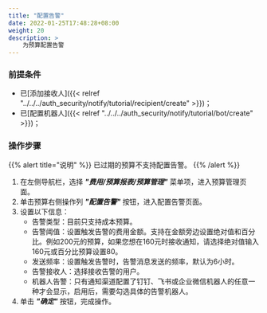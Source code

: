 ```yaml
---
title: "配置告警"
date: 2022-01-25T17:48:28+08:00
weight: 20
description: >
    为预算配置告警
---
```


### 前提条件

- 已[添加接收人]({{< relref "../../../auth_security/notify/tutorial/recipient/create" >}})；
- 已[配置机器人]({{< relref "../../../auth_security/notify/tutorial/bot/create" >}})；


### 操作步骤

{{% alert title="说明" %}}
已过期的预算不支持配置告警。
{{% /alert %}}

1. 在左侧导航栏，选择 **_"费用/预算报表/预算管理"_** 菜单项，进入预算管理页面。
2. 单击预算右侧操作列 **_"配置告警"_** 按钮，进入配置告警页面。
3. 设置以下信息：
    - 告警类型：目前只支持成本预算。
    - 告警阈值：设置触发告警的费用金额。支持在金额旁边设置绝对值和百分比。例如200元的预算，如果您想在160元时接收通知，请选择绝对值输入160元或百分比预算设置80。
    - 发送频率：设置触发告警时，告警消息发送的频率，默认为6小时。
    - 告警接收人：选择接收告警的用户。
    - 机器人告警：只有通知渠道配置了钉钉、飞书或企业微信机器人的任意一种才会显示，启用后，需要勾选具体的告警机器人。
4. 单击 **_"确定"_** 按钮，完成操作。